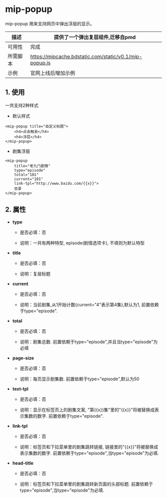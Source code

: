 # mip-popup

mip-popup 用来支持网页中弹出浮层的显示。

描述|提供了一个弹出复层组件,迁移自pmd
----|----
可用性|完成
所需脚本|https://mipcache.bdstatic.com/static/v0.1/mip-popup.js
示例|官网上线后增加示例


## 1. 使用

一共支持2种样式

- 默认样式

```
<mip-popup title="自定义标题">
    <h4>点击触发</h4>
    <h4>浮层</h4>
</mip-popup>
```
- 剧集浮层

```
<mip-popup
    title="老九门剧情"
    type="episode"
    total="101"
    current="101"
    link-tpl="http://www.baidu.com/{{x}}">
    目录
</mip-popup>
```

## 2. 属性

- **type**

    - 是否必填：否
    
    - 说明：一共有两种特型, episode(剧情选项卡), 不填则为默认特型
- **title**

    - 是否必填：否
    
    - 说明：复层标题
- **current**

    - 是否必填：否
    
    - 说明：当前剧集,从1开始计数(current="4"表示第4集),默认为1, 前置依赖于type="episode".
- **total**

    - 是否必填：否
    
    - 说明：剧集总数. 前置依赖于type="episode",并且当type="episode"为必填
- **page-size**

    - 是否必填：否
    
    - 说明：每页显示剧集数. 前置依赖于type="episode",默认为50
- **text-tpl**

    - 是否必填：否
    
    - 说明：显示在标签页上的剧集文案, "第{{x}}集"里的"{{x}}"将被替换成表示集数的数字. 前置依赖于type="episode".
- **link-tpl**

    - 是否必填：否
    
    - 说明：标签页和下拉菜单里的剧集跳转链接, 链接里的"{{x}}"将被替换成表示集数的数字. 前置依赖于type="episode",当type="episode"为必填.
- **head-title**

    - 是否必填：否
    
    - 说明：标签页和下拉菜单里的剧集跳转新页面的头部标题. 前置依赖于type="episode",当type="episode"为必填.
    
    

